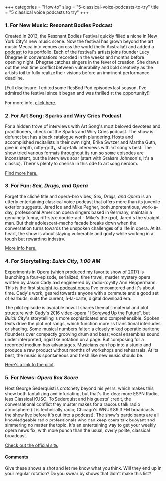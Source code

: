 +++
categories = "How-to"
slug = "5-classical-voice-podcasts-to-try"
title = "5 classical voice podcasts to try"
+++

### 1. For New Music: Resonant Bodies Podcast

Created in 2013, the Resonant Bodies Festival quickly filled a niche in New York City's new music scene. Now the festival has grown beyond the art music Mecca into venues across the world (hello Australia!) and added a [podcast](https://www.resonantbodiesfestival.org/podcast/) to its portfolio. Each of the festival's artists joins founder Lucy Dhegrae in conversations recorded in the weeks and months before opening night. Dhegrae catches singers in the fever of creation. She draws out the real time conflict between vulnerability and bold creativity as the artists toil to fully realize their visions before an imminent performance deadline.

[Full disclosure: I edited some ResBod Pod episodes last season. I've admired the festival since it began and was thrilled at the opportunity!]

For more info, [click here.](https://www.resonantbodiesfestival.org/podcast/)

### 2. For Art Song: Sparks and Wiry Cries Podcast

For a hidden trove of interviews with Art Song's most beloved devotees and practitioners, check out the Sparks and Wiry Cries podcast. The show is defunct but has a back catalogue worth plundering. Hosts and accomplished recitalists in their own right, Erika Switzer and Martha Guth, give in depth, nitty-gritty, shop-talk interviews with art song's best. The show tried various formats throughout its run so some episodes are inconsistent, but the interviews soar (start with Graham Johnson's, it's a classic). There's plenty to cherish in this ode to art song nerdom.

[Find more here.](http://www.sparksandwirycries.org/podcast-1/)

### 3. For Fun: *Sex, Drugs, and Opera*

Forget the cliché title and opera-bro vibes, *Sex, Drugs, and Opera* is an utterly entertaining classical voice podcast that offers more than its juvenile exterior suggests. Jared Ice and Mike Pegher, both unpretentious, work-a-day, professional American opera singers based in Germany, maintain a genuinely funny, riff-style double-act - Mike's the goof, Jared's the straight man. But their adolescent-macho facade breaks down when the conversation turns towards the unspoken challenges of a life in opera. At its heart, the show is about staying vulnerable and goofy while working in a tough but rewarding industry.

[More info here.](http://sexdrugsandopera.libsyn.com/website)

### 4. For Storytelling: *Buick City, 1:00 AM*

Experiments in Opera (which produced [my favorite show of 2017](/thomas-paine-in-violence-must-be-witnessed/)) is launching a four-episode, serialized, time travel, murder mystery opera written by Jason Cady and engineered by radio-royalty Ann Heppermann. This is the first [straight-to-podcast opera](http://experimentsinopera.com/portfolio-item/podcast-opera/) I've encountered and it's about time. Cady's work, geared towards anyone with a commute and a good set of earbuds, suits the current, à-la-carte, digital download era.

The pilot episode is available now. It shares thematic material and plot structure with Cady's 2016 video-opera ["I Screwed Up the Future"](http://jasoncadymusic.com/i-screwed-up-the-future/), but *Buick City*'s storytelling is more sophisticated and comprehensible. Spoken texts drive the plot not songs, which function more as transitional interludes or shading. Some musical numbers falter: a closely miked operatic baritone flounders over compactly grooving drum and bass; vocal ensembles sound under interpreted, rigid like notation on a page. But composing for a recorded medium has advantages. Musicians can hop into a studio and produce a raw product without months of workshops and rehearsals. At its best, the music is spontaneous and fresh like new music should be.

[Here's a link to the pilot](http://jasoncadymusic.com/buick-city).

### 5. For News: *Opera Box Score*

Host George Sederquist is crotchety beyond his years, which makes this show both tantalizing and infuriating, but that's the idea: more ESPN Radio, less Classical KUSC. To Sederquist and his guests' credit, the conversational conflict they muster makes for a raucous talk radio atmosphere (it is technically radio; Chicago's WNUR 89.3 FM broadcasts the show live before it's cut into a podcast). The show's participants are all knowledgeable radio professionals who can keep opera talk buoyant and simmering no matter the topic. It's an entertaining way to get your weekly opera news fix, with more punch than the usual, overly polite, classical broadcast.

[Check out the official site.](http://www.operaboxscore.com/)


#### Comments

Give these shows a shot and let me know what you think. Will they end up in your regular rotation? Do you swear by shows that didn't make this list?
